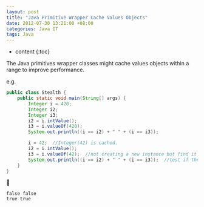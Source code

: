 ```yaml
---
layout: post
title: "Java Primitive Wrapper Cache Values Objects"
date: 2012-07-30 13:21:00 +08:00
categories: Java IT
tags: Java
---
```


* content
{:toc}

The Java primitives wrapper classes might cache values objects within a range to improve performance.

e.g. 

```java
public class Stealth {
    public static void main(String[] args) {
        Integer i = 420;
        Integer i2;
        Integer i3;
        i2 = i.intValue();
        i3 = i.valueOf(420);
        System.out.println((i == i2) + " " + (i == i3));

        i = 42;  //Integer(42) is cached.
        i2 = i.intValue();
        i3 = i.valueOf(42);  //not creating a new instance but find it from the cache.
        System.out.println((i == i2) + " " + (i == i3));  //test if they are the same instance
    }
}
```

🏃

```
false false
true true
```
 
